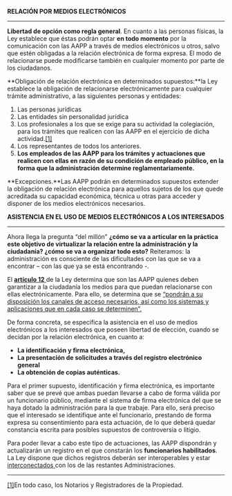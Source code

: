 **RELACIÓN POR MEDIOS ELECTRÓNICOS**

---

**Libertad de opción como regla general**. En cuanto a las personas físicas, la Ley establece que éstas podrán optar **en todo momento** por la comunicación con las AAPP a través de medios electrónicos u otros, salvo que estén obligadas a la relación electrónica de forma expresa. El modo de relacionarse puede modificarse también en cualquier momento por parte de los ciudadanos. 

**Obligación de relación electrónica en determinados supuestos:**la Ley establece la obligación de relacionarse electrónicamente para cualquier trámite administrativo, a las siguientes personas y entidades:

1. Las personas jurídicas
2. Las entidades sin personalidad jurídica
3. Los profesionales a los que se exige para su actividad la colegiación, para los trámites que realicen con las AAPP en el ejercicio de dicha actividad.[\[1\]](#_ftn1)
4. Los representantes de todos los anteriores.
5. **Los empleados de las AAPP para los trámites y actuaciones que realicen con ellas en razón de su condición de empleado público, en la forma que la administración determine reglamentariamente.**

**Excepciones.**Las AAPP podrán en determinados supuestos extender la obligación de relación electrónica para aquellos sujetos de los que quede acreditada su capacidad económica, técnica u otras para acceder y disponer de los medios electrónicos necesarios.



**ASISTENCIA EN EL USO DE MEDIOS ELECTRÓNICOS A LOS INTERESADOS**

---

Ahora llega la pregunta “del millón” **¿cómo se va a articular en la práctica este objetivo de virtualizar la relación entre la administración y la ciudadanía? ¿cómo se va a organizar todo esto?** Reiteramos: la administración es consciente de las dificultades con las que se va a encontrar – con las que ya se está encontrando -.

El [**artículo 12** ](https://www.boe.es/buscar/act.php?id=BOE-A-2015-10565&tn=1&p=20151002#a12)de la Ley determina que son las AAPP quienes deben garantizar a la ciudadanía los medios para que puedan relacionarse con ellas electrónicamente. Para ello, se determina que se [“pondrán a su disposición los canales de acceso necesarios, así como los sistemas y aplicaciones que en cada caso se determinen”.](http://www.lasexta.com/programas/salvados/mejores-momentos/pide-casa-por-casa-que-apaguen-el-wifi-la-formula-del-alcalde-de-chumillas-para-poder-conectarse-en-el-ayuntamiento_2017031258c5ae5c0cf264516caec95e.html)

De forma concreta, se especifica la asistencia en el uso de medios electrónicos a los interesados que poseen libertad de elección, cuando se decidan por la relación electrónica, en cuanto a:

* **La identificación y firma electrónica,**
* **La presentación de solicitudes a través del registro electrónico general**
* **La obtención de copias auténticas.**

Para el primer supuesto, identificación y firma electrónica, es importante saber que se prevé que ambas puedan llevarse a cabo de forma válida por un funcionario público, mediante el sistema de firma electrónica del que se haya dotado la administración para la que trabaje. Para ello, será preciso que el interesado se identifique ante el funcionario, prestando de forma expresa su consentimiento para esta actuación, de lo que deberá quedar constancia escrita para posibles supuestos de controversia o litigio.

Para poder llevar a cabo este tipo de actuaciones, las AAPP dispondrán y actualizarán un registro en el que constarán los **funcionarios habilitados**. La Ley dispone que dichos registros deberán ser interoperables y estar [interconectados ](http://www.lasexta.com/programas/salvados/mejores-momentos/pedro-de-verona-los-gobiernos-pasan-de-nosotros-no-se-acuerdan-del-mundo-rural_2017031258c5ae680cf264516caec99a.html)con los de las restantes Administraciones.

  


---

[\[1\]](#_ftnref1)En todo caso, los Notarios y Registradores de la Propiedad.

